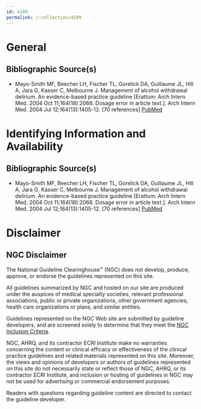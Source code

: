 ```yaml
---
id: 4109
permalink: /:collection/4109
---
```


# General

## Bibliographic Source(s)

- Mayo-Smith MF, Beecher LH, Fischer TL, Gorelick DA, Guillaume JL, Hill A, Jara G, Kasser C, Melbourne J. Management of alcohol withdrawal delirium. An evidence-based practice guideline [Erattum: Arch Intern Med. 2004 Oct 11;164(18):2068. Dosage error in article text.]. Arch Intern Med. 2004 Jul 12;164(13):1405-12. [70 references] [ PubMed ](http://www.ncbi.nlm.nih.gov/entrez/query.fcgi?cmd=Retrieve&db=pubmed&dopt=Abstract&list_uids=15249349)

# Identifying Information and Availability

## Bibliographic Source(s)

- Mayo-Smith MF, Beecher LH, Fischer TL, Gorelick DA, Guillaume JL, Hill A, Jara G, Kasser C, Melbourne J. Management of alcohol withdrawal delirium. An evidence-based practice guideline [Erattum: Arch Intern Med. 2004 Oct 11;164(18):2068. Dosage error in article text.]. Arch Intern Med. 2004 Jul 12;164(13):1405-12. [70 references] [ PubMed ](http://www.ncbi.nlm.nih.gov/entrez/query.fcgi?cmd=Retrieve&db=pubmed&dopt=Abstract&list_uids=15249349)

# Disclaimer

## NGC Disclaimer

The National Guideline Clearinghouse™ (NGC) does not develop, produce, approve, or endorse the guidelines represented on this site.

All guidelines summarized by NGC and hosted on our site are produced under the auspices of medical specialty societies, relevant professional associations, public or private organizations, other government agencies, health care organizations or plans, and similar entities.

Guidelines represented on the NGC Web site are submitted by guideline developers, and are screened solely to determine that they meet the [NGC Inclusion Criteria](/help-and-about/summaries/inclusion-criteria).

NGC, AHRQ, and its contractor ECRI Institute make no warranties concerning the content or clinical efficacy or effectiveness of the clinical practice guidelines and related materials represented on this site. Moreover, the views and opinions of developers or authors of guidelines represented on this site do not necessarily state or reflect those of NGC, AHRQ, or its contractor ECRI Institute, and inclusion or hosting of guidelines in NGC may not be used for advertising or commercial endorsement purposes.

Readers with questions regarding guideline content are directed to contact the guideline developer.

